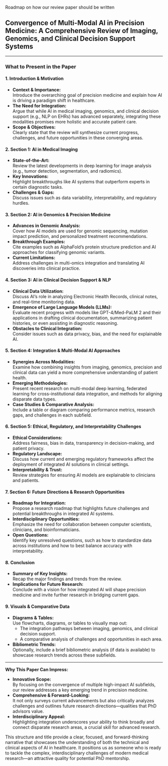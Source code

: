 Roadmap on how our review paper should be written

## **Convergence of Multi-Modal AI in Precision Medicine: A Comprehensive Review of Imaging, Genomics, and Clinical Decision Support Systems**

---

### What to Present in the Paper

#### 1. **Introduction & Motivation**
- **Context & Importance:**  
  Introduce the overarching goal of precision medicine and explain how AI is driving a paradigm shift in healthcare.  
- **The Need for Integration:**  
  Argue that while AI in medical imaging, genomics, and clinical decision support (e.g., NLP on EHRs) has advanced separately, integrating these modalities promises more holistic and accurate patient care.
- **Scope & Objectives:**  
  Clearly state that the review will synthesize current progress, challenges, and future opportunities in these converging areas.

#### 2. **Section 1: AI in Medical Imaging**
- **State-of-the-Art:**  
  Review the latest developments in deep learning for image analysis (e.g., tumor detection, segmentation, and radiomics).
- **Key Innovations:**  
  Highlight breakthroughs like AI systems that outperform experts in certain diagnostic tasks.
- **Challenges & Gaps:**  
  Discuss issues such as data variability, interpretability, and regulatory hurdles.

#### 3. **Section 2: AI in Genomics & Precision Medicine**
- **Advances in Genomic Analysis:**  
  Cover how AI models are used for genomic sequencing, mutation impact prediction, and personalized treatment recommendations.
- **Breakthrough Examples:**  
  Cite examples such as AlphaFold’s protein structure prediction and AI approaches for classifying genomic variants.
- **Current Limitations:**  
  Address challenges in multi-omics integration and translating AI discoveries into clinical practice.

#### 4. **Section 3: AI in Clinical Decision Support & NLP**
- **Clinical Data Utilization:**  
  Discuss AI’s role in analyzing Electronic Health Records, clinical notes, and real-time monitoring data.
- **Emergence of Large Language Models (LLMs):**  
  Evaluate recent progress with models like GPT-4/Med-PaLM 2 and their applications in drafting clinical documentation, summarizing patient histories, or even assisting in diagnostic reasoning.
- **Obstacles to Clinical Integration:**  
  Consider issues such as data privacy, bias, and the need for explainable AI.

#### 5. **Section 4: Integration & Multi-Modal AI Approaches**
- **Synergies Across Modalities:**  
  Examine how combining insights from imaging, genomics, precision and clinical data can yield a more comprehensive understanding of patient health.
- **Emerging Methodologies:**  
  Present recent research on multi-modal deep learning, federated learning for cross-institutional data integration, and methods for aligning disparate data types.
- **Case Studies & Comparative Analysis:**  
  Include a table or diagram comparing performance metrics, research gaps, and challenges in each subfield.

#### 6. **Section 5: Ethical, Regulatory, and Interpretability Challenges**
- **Ethical Considerations:**  
  Address fairness, bias in data, transparency in decision-making, and patient privacy.
- **Regulatory Landscape:**  
  Discuss how current and emerging regulatory frameworks affect the deployment of integrated AI solutions in clinical settings.
- **Interpretability & Trust:**  
  Review strategies for ensuring AI models are explainable to clinicians and patients.

#### 7. **Section 6: Future Directions & Research Opportunities**
- **Roadmap for Integration:**  
  Propose a research roadmap that highlights future challenges and potential breakthroughs in integrated AI systems.
- **Interdisciplinary Opportunities:**  
  Emphasize the need for collaboration between computer scientists, clinicians, and bioinformaticians.
- **Open Questions:**  
  Identify key unresolved questions, such as how to standardize data across institutions and how to best balance accuracy with interpretability.

#### 8. **Conclusion**
- **Summary of Key Insights:**  
  Recap the major findings and trends from the review.
- **Implications for Future Research:**  
  Conclude with a vision for how integrated AI will shape precision medicine and invite further research in bridging current gaps.

#### 9. **Visuals & Comparative Data**
- **Diagrams & Tables:**  
  Use flowcharts, diagrams, or tables to visually map out:
  - The integration pathways between imaging, genomics, and clinical decision support.
  - A comparative analysis of challenges and opportunities in each area.
- **Bibliometric Trends:**  
  Optionally, include a brief bibliometric analysis (if data is available) to showcase research trends across these subfields.

---

**Why This Paper Can Impress:**

- **Innovative Scope:**  
  By focusing on the convergence of multiple high-impact AI subfields, our review addresses a key emerging trend in precision medicine.
- **Comprehensive & Forward-Looking:**  
  It not only surveys current advancements but also critically analyzes challenges and outlines future research directions—qualities that PhD advisors value.
- **Interdisciplinary Appeal:**  
  Highlighting integration underscores your ability to think broadly and connect disparate research areas, a crucial skill for advanced research.

This structure and title provide a clear, focused, and forward-thinking narrative that showcases the understanding of both the technical and clinical aspects of AI in healthcare. It positions us as someone who is ready to tackle the complex, interdisciplinary challenges of modern medical research—an attractive quality for potential PhD mentorship.
